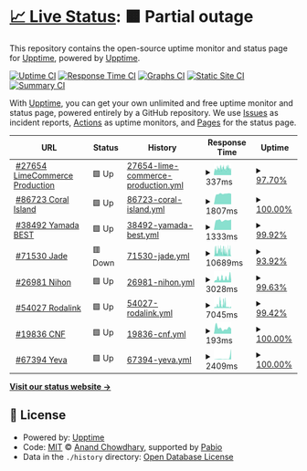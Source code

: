 # [📈 Live Status](https://demo.upptime.js.org): <!--live status--> **🟧 Partial outage**

This repository contains the open-source uptime monitor and status page for [Upptime](https://upptime.js.org), powered by [Upptime](https://github.com/upptime/upptime).

[![Uptime CI](https://github.com/LimeCommerce/upptime/workflows/Uptime%20CI/badge.svg)](https://github.com/LimeCommerce/upptime/actions?query=workflow%3A%22Uptime+CI%22)
[![Response Time CI](https://github.com/LimeCommerce/upptime/workflows/Response%20Time%20CI/badge.svg)](https://github.com/LimeCommerce/upptime/actions?query=workflow%3A%22Response+Time+CI%22)
[![Graphs CI](https://github.com/LimeCommerce/upptime/workflows/Graphs%20CI/badge.svg)](https://github.com/LimeCommerce/upptime/actions?query=workflow%3A%22Graphs+CI%22)
[![Static Site CI](https://github.com/LimeCommerce/upptime/workflows/Static%20Site%20CI/badge.svg)](https://github.com/LimeCommerce/upptime/actions?query=workflow%3A%22Static+Site+CI%22)
[![Summary CI](https://github.com/LimeCommerce/upptime/workflows/Summary%20CI/badge.svg)](https://github.com/LimeCommerce/upptime/actions?query=workflow%3A%22Summary+CI%22)

With [Upptime](https://upptime.js.org), you can get your own unlimited and free uptime monitor and status page, powered entirely by a GitHub repository. We use [Issues](https://github.com/upptime/upptime/issues) as incident reports, [Actions](https://github.com/LimeCommerce/upptime/actions) as uptime monitors, and [Pages](https://demo.upptime.js.org) for the status page.

<!--start: status pages-->
<!-- This summary is generated by Upptime (https://github.com/upptime/upptime) -->
<!-- Do not edit this manually, your changes will be overwritten -->
<!-- prettier-ignore -->
| URL | Status | History | Response Time | Uptime |
| --- | ------ | ------- | ------------- | ------ |
| <img alt="" src="https://www.limecommerce.com/favicon.svg" height="13"> [#27654 LimeCommerce Production](https://limecommerce.com) | 🟩 Up | [27654-lime-commerce-production.yml](https://github.com/LimeCommerce/upptime/commits/HEAD/history/27654-lime-commerce-production.yml) | <details><summary><img alt="Response time graph" src="./graphs/27654-lime-commerce-production/response-time-week.png" height="20"> 337ms</summary><br><a href="https://uptime.limecommerce.work/history/27654-lime-commerce-production"><img alt="Response time 321" src="https://img.shields.io/endpoint?url=https%3A%2F%2Fraw.githubusercontent.com%2FLimeCommerce%2Fupptime%2FHEAD%2Fapi%2F27654-lime-commerce-production%2Fresponse-time.json"></a><br><a href="https://uptime.limecommerce.work/history/27654-lime-commerce-production"><img alt="24-hour response time 361" src="https://img.shields.io/endpoint?url=https%3A%2F%2Fraw.githubusercontent.com%2FLimeCommerce%2Fupptime%2FHEAD%2Fapi%2F27654-lime-commerce-production%2Fresponse-time-day.json"></a><br><a href="https://uptime.limecommerce.work/history/27654-lime-commerce-production"><img alt="7-day response time 337" src="https://img.shields.io/endpoint?url=https%3A%2F%2Fraw.githubusercontent.com%2FLimeCommerce%2Fupptime%2FHEAD%2Fapi%2F27654-lime-commerce-production%2Fresponse-time-week.json"></a><br><a href="https://uptime.limecommerce.work/history/27654-lime-commerce-production"><img alt="30-day response time 363" src="https://img.shields.io/endpoint?url=https%3A%2F%2Fraw.githubusercontent.com%2FLimeCommerce%2Fupptime%2FHEAD%2Fapi%2F27654-lime-commerce-production%2Fresponse-time-month.json"></a><br><a href="https://uptime.limecommerce.work/history/27654-lime-commerce-production"><img alt="1-year response time 321" src="https://img.shields.io/endpoint?url=https%3A%2F%2Fraw.githubusercontent.com%2FLimeCommerce%2Fupptime%2FHEAD%2Fapi%2F27654-lime-commerce-production%2Fresponse-time-year.json"></a></details> | <details><summary><a href="https://uptime.limecommerce.work/history/27654-lime-commerce-production">97.70%</a></summary><a href="https://uptime.limecommerce.work/history/27654-lime-commerce-production"><img alt="All-time uptime 99.74%" src="https://img.shields.io/endpoint?url=https%3A%2F%2Fraw.githubusercontent.com%2FLimeCommerce%2Fupptime%2FHEAD%2Fapi%2F27654-lime-commerce-production%2Fuptime.json"></a><br><a href="https://uptime.limecommerce.work/history/27654-lime-commerce-production"><img alt="24-hour uptime 100.00%" src="https://img.shields.io/endpoint?url=https%3A%2F%2Fraw.githubusercontent.com%2FLimeCommerce%2Fupptime%2FHEAD%2Fapi%2F27654-lime-commerce-production%2Fuptime-day.json"></a><br><a href="https://uptime.limecommerce.work/history/27654-lime-commerce-production"><img alt="7-day uptime 97.70%" src="https://img.shields.io/endpoint?url=https%3A%2F%2Fraw.githubusercontent.com%2FLimeCommerce%2Fupptime%2FHEAD%2Fapi%2F27654-lime-commerce-production%2Fuptime-week.json"></a><br><a href="https://uptime.limecommerce.work/history/27654-lime-commerce-production"><img alt="30-day uptime 99.20%" src="https://img.shields.io/endpoint?url=https%3A%2F%2Fraw.githubusercontent.com%2FLimeCommerce%2Fupptime%2FHEAD%2Fapi%2F27654-lime-commerce-production%2Fuptime-month.json"></a><br><a href="https://uptime.limecommerce.work/history/27654-lime-commerce-production"><img alt="1-year uptime 99.74%" src="https://img.shields.io/endpoint?url=https%3A%2F%2Fraw.githubusercontent.com%2FLimeCommerce%2Fupptime%2FHEAD%2Fapi%2F27654-lime-commerce-production%2Fuptime-year.json"></a></details>
| <img alt="" src="https://coralisland.wiki/w/favicon.ico" height="13"> [#86723 Coral Island](https://coralisland.wiki/) | 🟩 Up | [86723-coral-island.yml](https://github.com/LimeCommerce/upptime/commits/HEAD/history/86723-coral-island.yml) | <details><summary><img alt="Response time graph" src="./graphs/86723-coral-island/response-time-week.png" height="20"> 1807ms</summary><br><a href="https://uptime.limecommerce.work/history/86723-coral-island"><img alt="Response time 1901" src="https://img.shields.io/endpoint?url=https%3A%2F%2Fraw.githubusercontent.com%2FLimeCommerce%2Fupptime%2FHEAD%2Fapi%2F86723-coral-island%2Fresponse-time.json"></a><br><a href="https://uptime.limecommerce.work/history/86723-coral-island"><img alt="24-hour response time 1812" src="https://img.shields.io/endpoint?url=https%3A%2F%2Fraw.githubusercontent.com%2FLimeCommerce%2Fupptime%2FHEAD%2Fapi%2F86723-coral-island%2Fresponse-time-day.json"></a><br><a href="https://uptime.limecommerce.work/history/86723-coral-island"><img alt="7-day response time 1807" src="https://img.shields.io/endpoint?url=https%3A%2F%2Fraw.githubusercontent.com%2FLimeCommerce%2Fupptime%2FHEAD%2Fapi%2F86723-coral-island%2Fresponse-time-week.json"></a><br><a href="https://uptime.limecommerce.work/history/86723-coral-island"><img alt="30-day response time 1974" src="https://img.shields.io/endpoint?url=https%3A%2F%2Fraw.githubusercontent.com%2FLimeCommerce%2Fupptime%2FHEAD%2Fapi%2F86723-coral-island%2Fresponse-time-month.json"></a><br><a href="https://uptime.limecommerce.work/history/86723-coral-island"><img alt="1-year response time 1901" src="https://img.shields.io/endpoint?url=https%3A%2F%2Fraw.githubusercontent.com%2FLimeCommerce%2Fupptime%2FHEAD%2Fapi%2F86723-coral-island%2Fresponse-time-year.json"></a></details> | <details><summary><a href="https://uptime.limecommerce.work/history/86723-coral-island">100.00%</a></summary><a href="https://uptime.limecommerce.work/history/86723-coral-island"><img alt="All-time uptime 99.91%" src="https://img.shields.io/endpoint?url=https%3A%2F%2Fraw.githubusercontent.com%2FLimeCommerce%2Fupptime%2FHEAD%2Fapi%2F86723-coral-island%2Fuptime.json"></a><br><a href="https://uptime.limecommerce.work/history/86723-coral-island"><img alt="24-hour uptime 100.00%" src="https://img.shields.io/endpoint?url=https%3A%2F%2Fraw.githubusercontent.com%2FLimeCommerce%2Fupptime%2FHEAD%2Fapi%2F86723-coral-island%2Fuptime-day.json"></a><br><a href="https://uptime.limecommerce.work/history/86723-coral-island"><img alt="7-day uptime 100.00%" src="https://img.shields.io/endpoint?url=https%3A%2F%2Fraw.githubusercontent.com%2FLimeCommerce%2Fupptime%2FHEAD%2Fapi%2F86723-coral-island%2Fuptime-week.json"></a><br><a href="https://uptime.limecommerce.work/history/86723-coral-island"><img alt="30-day uptime 99.98%" src="https://img.shields.io/endpoint?url=https%3A%2F%2Fraw.githubusercontent.com%2FLimeCommerce%2Fupptime%2FHEAD%2Fapi%2F86723-coral-island%2Fuptime-month.json"></a><br><a href="https://uptime.limecommerce.work/history/86723-coral-island"><img alt="1-year uptime 99.91%" src="https://img.shields.io/endpoint?url=https%3A%2F%2Fraw.githubusercontent.com%2FLimeCommerce%2Fupptime%2FHEAD%2Fapi%2F86723-coral-island%2Fuptime-year.json"></a></details>
| <img alt="" src="https://yamadabestid.com/media/favicon/stores/1/favicon-32x32.png" height="13"> [#38492 Yamada BEST](https://yamadabestid.com) | 🟩 Up | [38492-yamada-best.yml](https://github.com/LimeCommerce/upptime/commits/HEAD/history/38492-yamada-best.yml) | <details><summary><img alt="Response time graph" src="./graphs/38492-yamada-best/response-time-week.png" height="20"> 1333ms</summary><br><a href="https://uptime.limecommerce.work/history/38492-yamada-best"><img alt="Response time 1243" src="https://img.shields.io/endpoint?url=https%3A%2F%2Fraw.githubusercontent.com%2FLimeCommerce%2Fupptime%2FHEAD%2Fapi%2F38492-yamada-best%2Fresponse-time.json"></a><br><a href="https://uptime.limecommerce.work/history/38492-yamada-best"><img alt="24-hour response time 1442" src="https://img.shields.io/endpoint?url=https%3A%2F%2Fraw.githubusercontent.com%2FLimeCommerce%2Fupptime%2FHEAD%2Fapi%2F38492-yamada-best%2Fresponse-time-day.json"></a><br><a href="https://uptime.limecommerce.work/history/38492-yamada-best"><img alt="7-day response time 1333" src="https://img.shields.io/endpoint?url=https%3A%2F%2Fraw.githubusercontent.com%2FLimeCommerce%2Fupptime%2FHEAD%2Fapi%2F38492-yamada-best%2Fresponse-time-week.json"></a><br><a href="https://uptime.limecommerce.work/history/38492-yamada-best"><img alt="30-day response time 1632" src="https://img.shields.io/endpoint?url=https%3A%2F%2Fraw.githubusercontent.com%2FLimeCommerce%2Fupptime%2FHEAD%2Fapi%2F38492-yamada-best%2Fresponse-time-month.json"></a><br><a href="https://uptime.limecommerce.work/history/38492-yamada-best"><img alt="1-year response time 1243" src="https://img.shields.io/endpoint?url=https%3A%2F%2Fraw.githubusercontent.com%2FLimeCommerce%2Fupptime%2FHEAD%2Fapi%2F38492-yamada-best%2Fresponse-time-year.json"></a></details> | <details><summary><a href="https://uptime.limecommerce.work/history/38492-yamada-best">99.92%</a></summary><a href="https://uptime.limecommerce.work/history/38492-yamada-best"><img alt="All-time uptime 99.84%" src="https://img.shields.io/endpoint?url=https%3A%2F%2Fraw.githubusercontent.com%2FLimeCommerce%2Fupptime%2FHEAD%2Fapi%2F38492-yamada-best%2Fuptime.json"></a><br><a href="https://uptime.limecommerce.work/history/38492-yamada-best"><img alt="24-hour uptime 100.00%" src="https://img.shields.io/endpoint?url=https%3A%2F%2Fraw.githubusercontent.com%2FLimeCommerce%2Fupptime%2FHEAD%2Fapi%2F38492-yamada-best%2Fuptime-day.json"></a><br><a href="https://uptime.limecommerce.work/history/38492-yamada-best"><img alt="7-day uptime 99.92%" src="https://img.shields.io/endpoint?url=https%3A%2F%2Fraw.githubusercontent.com%2FLimeCommerce%2Fupptime%2FHEAD%2Fapi%2F38492-yamada-best%2Fuptime-week.json"></a><br><a href="https://uptime.limecommerce.work/history/38492-yamada-best"><img alt="30-day uptime 99.75%" src="https://img.shields.io/endpoint?url=https%3A%2F%2Fraw.githubusercontent.com%2FLimeCommerce%2Fupptime%2FHEAD%2Fapi%2F38492-yamada-best%2Fuptime-month.json"></a><br><a href="https://uptime.limecommerce.work/history/38492-yamada-best"><img alt="1-year uptime 99.84%" src="https://img.shields.io/endpoint?url=https%3A%2F%2Fraw.githubusercontent.com%2FLimeCommerce%2Fupptime%2FHEAD%2Fapi%2F38492-yamada-best%2Fuptime-year.json"></a></details>
| <img alt="" src="https://jade-jakarta.com/pub/media/favicon/stores/1/favicon-jade.png" height="13"> [#71530 Jade](https://jade-jakarta.com) | 🟥 Down | [71530-jade.yml](https://github.com/LimeCommerce/upptime/commits/HEAD/history/71530-jade.yml) | <details><summary><img alt="Response time graph" src="./graphs/71530-jade/response-time-week.png" height="20"> 10689ms</summary><br><a href="https://uptime.limecommerce.work/history/71530-jade"><img alt="Response time 5603" src="https://img.shields.io/endpoint?url=https%3A%2F%2Fraw.githubusercontent.com%2FLimeCommerce%2Fupptime%2FHEAD%2Fapi%2F71530-jade%2Fresponse-time.json"></a><br><a href="https://uptime.limecommerce.work/history/71530-jade"><img alt="24-hour response time 1384" src="https://img.shields.io/endpoint?url=https%3A%2F%2Fraw.githubusercontent.com%2FLimeCommerce%2Fupptime%2FHEAD%2Fapi%2F71530-jade%2Fresponse-time-day.json"></a><br><a href="https://uptime.limecommerce.work/history/71530-jade"><img alt="7-day response time 10689" src="https://img.shields.io/endpoint?url=https%3A%2F%2Fraw.githubusercontent.com%2FLimeCommerce%2Fupptime%2FHEAD%2Fapi%2F71530-jade%2Fresponse-time-week.json"></a><br><a href="https://uptime.limecommerce.work/history/71530-jade"><img alt="30-day response time 8405" src="https://img.shields.io/endpoint?url=https%3A%2F%2Fraw.githubusercontent.com%2FLimeCommerce%2Fupptime%2FHEAD%2Fapi%2F71530-jade%2Fresponse-time-month.json"></a><br><a href="https://uptime.limecommerce.work/history/71530-jade"><img alt="1-year response time 5603" src="https://img.shields.io/endpoint?url=https%3A%2F%2Fraw.githubusercontent.com%2FLimeCommerce%2Fupptime%2FHEAD%2Fapi%2F71530-jade%2Fresponse-time-year.json"></a></details> | <details><summary><a href="https://uptime.limecommerce.work/history/71530-jade">93.92%</a></summary><a href="https://uptime.limecommerce.work/history/71530-jade"><img alt="All-time uptime 99.45%" src="https://img.shields.io/endpoint?url=https%3A%2F%2Fraw.githubusercontent.com%2FLimeCommerce%2Fupptime%2FHEAD%2Fapi%2F71530-jade%2Fuptime.json"></a><br><a href="https://uptime.limecommerce.work/history/71530-jade"><img alt="24-hour uptime 99.98%" src="https://img.shields.io/endpoint?url=https%3A%2F%2Fraw.githubusercontent.com%2FLimeCommerce%2Fupptime%2FHEAD%2Fapi%2F71530-jade%2Fuptime-day.json"></a><br><a href="https://uptime.limecommerce.work/history/71530-jade"><img alt="7-day uptime 93.92%" src="https://img.shields.io/endpoint?url=https%3A%2F%2Fraw.githubusercontent.com%2FLimeCommerce%2Fupptime%2FHEAD%2Fapi%2F71530-jade%2Fuptime-week.json"></a><br><a href="https://uptime.limecommerce.work/history/71530-jade"><img alt="30-day uptime 98.59%" src="https://img.shields.io/endpoint?url=https%3A%2F%2Fraw.githubusercontent.com%2FLimeCommerce%2Fupptime%2FHEAD%2Fapi%2F71530-jade%2Fuptime-month.json"></a><br><a href="https://uptime.limecommerce.work/history/71530-jade"><img alt="1-year uptime 99.45%" src="https://img.shields.io/endpoint?url=https%3A%2F%2Fraw.githubusercontent.com%2FLimeCommerce%2Fupptime%2FHEAD%2Fapi%2F71530-jade%2Fuptime-year.json"></a></details>
| <img alt="" src="https://nihonmart.id/pub/media/favicon/stores/1/favicon_1.ico" height="13"> [#26981 Nihon](https://nihonmart.id) | 🟩 Up | [26981-nihon.yml](https://github.com/LimeCommerce/upptime/commits/HEAD/history/26981-nihon.yml) | <details><summary><img alt="Response time graph" src="./graphs/26981-nihon/response-time-week.png" height="20"> 3028ms</summary><br><a href="https://uptime.limecommerce.work/history/26981-nihon"><img alt="Response time 2263" src="https://img.shields.io/endpoint?url=https%3A%2F%2Fraw.githubusercontent.com%2FLimeCommerce%2Fupptime%2FHEAD%2Fapi%2F26981-nihon%2Fresponse-time.json"></a><br><a href="https://uptime.limecommerce.work/history/26981-nihon"><img alt="24-hour response time 1868" src="https://img.shields.io/endpoint?url=https%3A%2F%2Fraw.githubusercontent.com%2FLimeCommerce%2Fupptime%2FHEAD%2Fapi%2F26981-nihon%2Fresponse-time-day.json"></a><br><a href="https://uptime.limecommerce.work/history/26981-nihon"><img alt="7-day response time 3028" src="https://img.shields.io/endpoint?url=https%3A%2F%2Fraw.githubusercontent.com%2FLimeCommerce%2Fupptime%2FHEAD%2Fapi%2F26981-nihon%2Fresponse-time-week.json"></a><br><a href="https://uptime.limecommerce.work/history/26981-nihon"><img alt="30-day response time 2837" src="https://img.shields.io/endpoint?url=https%3A%2F%2Fraw.githubusercontent.com%2FLimeCommerce%2Fupptime%2FHEAD%2Fapi%2F26981-nihon%2Fresponse-time-month.json"></a><br><a href="https://uptime.limecommerce.work/history/26981-nihon"><img alt="1-year response time 2263" src="https://img.shields.io/endpoint?url=https%3A%2F%2Fraw.githubusercontent.com%2FLimeCommerce%2Fupptime%2FHEAD%2Fapi%2F26981-nihon%2Fresponse-time-year.json"></a></details> | <details><summary><a href="https://uptime.limecommerce.work/history/26981-nihon">99.63%</a></summary><a href="https://uptime.limecommerce.work/history/26981-nihon"><img alt="All-time uptime 99.77%" src="https://img.shields.io/endpoint?url=https%3A%2F%2Fraw.githubusercontent.com%2FLimeCommerce%2Fupptime%2FHEAD%2Fapi%2F26981-nihon%2Fuptime.json"></a><br><a href="https://uptime.limecommerce.work/history/26981-nihon"><img alt="24-hour uptime 100.00%" src="https://img.shields.io/endpoint?url=https%3A%2F%2Fraw.githubusercontent.com%2FLimeCommerce%2Fupptime%2FHEAD%2Fapi%2F26981-nihon%2Fuptime-day.json"></a><br><a href="https://uptime.limecommerce.work/history/26981-nihon"><img alt="7-day uptime 99.63%" src="https://img.shields.io/endpoint?url=https%3A%2F%2Fraw.githubusercontent.com%2FLimeCommerce%2Fupptime%2FHEAD%2Fapi%2F26981-nihon%2Fuptime-week.json"></a><br><a href="https://uptime.limecommerce.work/history/26981-nihon"><img alt="30-day uptime 99.76%" src="https://img.shields.io/endpoint?url=https%3A%2F%2Fraw.githubusercontent.com%2FLimeCommerce%2Fupptime%2FHEAD%2Fapi%2F26981-nihon%2Fuptime-month.json"></a><br><a href="https://uptime.limecommerce.work/history/26981-nihon"><img alt="1-year uptime 99.77%" src="https://img.shields.io/endpoint?url=https%3A%2F%2Fraw.githubusercontent.com%2FLimeCommerce%2Fupptime%2FHEAD%2Fapi%2F26981-nihon%2Fuptime-year.json"></a></details>
| <img alt="" src="https://media.rodalink.com/favicon/websites/1/favicon.png" height="13"> [#54027 Rodalink](https://www.rodalink.com) | 🟩 Up | [54027-rodalink.yml](https://github.com/LimeCommerce/upptime/commits/HEAD/history/54027-rodalink.yml) | <details><summary><img alt="Response time graph" src="./graphs/54027-rodalink/response-time-week.png" height="20"> 7045ms</summary><br><a href="https://uptime.limecommerce.work/history/54027-rodalink"><img alt="Response time 3805" src="https://img.shields.io/endpoint?url=https%3A%2F%2Fraw.githubusercontent.com%2FLimeCommerce%2Fupptime%2FHEAD%2Fapi%2F54027-rodalink%2Fresponse-time.json"></a><br><a href="https://uptime.limecommerce.work/history/54027-rodalink"><img alt="24-hour response time 3861" src="https://img.shields.io/endpoint?url=https%3A%2F%2Fraw.githubusercontent.com%2FLimeCommerce%2Fupptime%2FHEAD%2Fapi%2F54027-rodalink%2Fresponse-time-day.json"></a><br><a href="https://uptime.limecommerce.work/history/54027-rodalink"><img alt="7-day response time 7045" src="https://img.shields.io/endpoint?url=https%3A%2F%2Fraw.githubusercontent.com%2FLimeCommerce%2Fupptime%2FHEAD%2Fapi%2F54027-rodalink%2Fresponse-time-week.json"></a><br><a href="https://uptime.limecommerce.work/history/54027-rodalink"><img alt="30-day response time 4669" src="https://img.shields.io/endpoint?url=https%3A%2F%2Fraw.githubusercontent.com%2FLimeCommerce%2Fupptime%2FHEAD%2Fapi%2F54027-rodalink%2Fresponse-time-month.json"></a><br><a href="https://uptime.limecommerce.work/history/54027-rodalink"><img alt="1-year response time 3805" src="https://img.shields.io/endpoint?url=https%3A%2F%2Fraw.githubusercontent.com%2FLimeCommerce%2Fupptime%2FHEAD%2Fapi%2F54027-rodalink%2Fresponse-time-year.json"></a></details> | <details><summary><a href="https://uptime.limecommerce.work/history/54027-rodalink">99.42%</a></summary><a href="https://uptime.limecommerce.work/history/54027-rodalink"><img alt="All-time uptime 99.80%" src="https://img.shields.io/endpoint?url=https%3A%2F%2Fraw.githubusercontent.com%2FLimeCommerce%2Fupptime%2FHEAD%2Fapi%2F54027-rodalink%2Fuptime.json"></a><br><a href="https://uptime.limecommerce.work/history/54027-rodalink"><img alt="24-hour uptime 100.00%" src="https://img.shields.io/endpoint?url=https%3A%2F%2Fraw.githubusercontent.com%2FLimeCommerce%2Fupptime%2FHEAD%2Fapi%2F54027-rodalink%2Fuptime-day.json"></a><br><a href="https://uptime.limecommerce.work/history/54027-rodalink"><img alt="7-day uptime 99.42%" src="https://img.shields.io/endpoint?url=https%3A%2F%2Fraw.githubusercontent.com%2FLimeCommerce%2Fupptime%2FHEAD%2Fapi%2F54027-rodalink%2Fuptime-week.json"></a><br><a href="https://uptime.limecommerce.work/history/54027-rodalink"><img alt="30-day uptime 99.76%" src="https://img.shields.io/endpoint?url=https%3A%2F%2Fraw.githubusercontent.com%2FLimeCommerce%2Fupptime%2FHEAD%2Fapi%2F54027-rodalink%2Fuptime-month.json"></a><br><a href="https://uptime.limecommerce.work/history/54027-rodalink"><img alt="1-year uptime 99.80%" src="https://img.shields.io/endpoint?url=https%3A%2F%2Fraw.githubusercontent.com%2FLimeCommerce%2Fupptime%2FHEAD%2Fapi%2F54027-rodalink%2Fuptime-year.json"></a></details>
| <img alt="" src="https://cnfstore.com/pub/media/favicon/stores/1/favicon.png" height="13"> [#19836 CNF](https://cnfstore.com) | 🟩 Up | [19836-cnf.yml](https://github.com/LimeCommerce/upptime/commits/HEAD/history/19836-cnf.yml) | <details><summary><img alt="Response time graph" src="./graphs/19836-cnf/response-time-week.png" height="20"> 193ms</summary><br><a href="https://uptime.limecommerce.work/history/19836-cnf"><img alt="Response time 137" src="https://img.shields.io/endpoint?url=https%3A%2F%2Fraw.githubusercontent.com%2FLimeCommerce%2Fupptime%2FHEAD%2Fapi%2F19836-cnf%2Fresponse-time.json"></a><br><a href="https://uptime.limecommerce.work/history/19836-cnf"><img alt="24-hour response time 169" src="https://img.shields.io/endpoint?url=https%3A%2F%2Fraw.githubusercontent.com%2FLimeCommerce%2Fupptime%2FHEAD%2Fapi%2F19836-cnf%2Fresponse-time-day.json"></a><br><a href="https://uptime.limecommerce.work/history/19836-cnf"><img alt="7-day response time 193" src="https://img.shields.io/endpoint?url=https%3A%2F%2Fraw.githubusercontent.com%2FLimeCommerce%2Fupptime%2FHEAD%2Fapi%2F19836-cnf%2Fresponse-time-week.json"></a><br><a href="https://uptime.limecommerce.work/history/19836-cnf"><img alt="30-day response time 183" src="https://img.shields.io/endpoint?url=https%3A%2F%2Fraw.githubusercontent.com%2FLimeCommerce%2Fupptime%2FHEAD%2Fapi%2F19836-cnf%2Fresponse-time-month.json"></a><br><a href="https://uptime.limecommerce.work/history/19836-cnf"><img alt="1-year response time 137" src="https://img.shields.io/endpoint?url=https%3A%2F%2Fraw.githubusercontent.com%2FLimeCommerce%2Fupptime%2FHEAD%2Fapi%2F19836-cnf%2Fresponse-time-year.json"></a></details> | <details><summary><a href="https://uptime.limecommerce.work/history/19836-cnf">100.00%</a></summary><a href="https://uptime.limecommerce.work/history/19836-cnf"><img alt="All-time uptime 100.00%" src="https://img.shields.io/endpoint?url=https%3A%2F%2Fraw.githubusercontent.com%2FLimeCommerce%2Fupptime%2FHEAD%2Fapi%2F19836-cnf%2Fuptime.json"></a><br><a href="https://uptime.limecommerce.work/history/19836-cnf"><img alt="24-hour uptime 100.00%" src="https://img.shields.io/endpoint?url=https%3A%2F%2Fraw.githubusercontent.com%2FLimeCommerce%2Fupptime%2FHEAD%2Fapi%2F19836-cnf%2Fuptime-day.json"></a><br><a href="https://uptime.limecommerce.work/history/19836-cnf"><img alt="7-day uptime 100.00%" src="https://img.shields.io/endpoint?url=https%3A%2F%2Fraw.githubusercontent.com%2FLimeCommerce%2Fupptime%2FHEAD%2Fapi%2F19836-cnf%2Fuptime-week.json"></a><br><a href="https://uptime.limecommerce.work/history/19836-cnf"><img alt="30-day uptime 100.00%" src="https://img.shields.io/endpoint?url=https%3A%2F%2Fraw.githubusercontent.com%2FLimeCommerce%2Fupptime%2FHEAD%2Fapi%2F19836-cnf%2Fuptime-month.json"></a><br><a href="https://uptime.limecommerce.work/history/19836-cnf"><img alt="1-year uptime 100.00%" src="https://img.shields.io/endpoint?url=https%3A%2F%2Fraw.githubusercontent.com%2FLimeCommerce%2Fupptime%2FHEAD%2Fapi%2F19836-cnf%2Fuptime-year.json"></a></details>
| <img alt="" src="https://yeva.asia/cdn/shop/files/Logo_Full.png" height="13"> [#67394 Yeva](https://yeva.asia) | 🟩 Up | [67394-yeva.yml](https://github.com/LimeCommerce/upptime/commits/HEAD/history/67394-yeva.yml) | <details><summary><img alt="Response time graph" src="./graphs/67394-yeva/response-time-week.png" height="20"> 2409ms</summary><br><a href="https://uptime.limecommerce.work/history/67394-yeva"><img alt="Response time 582" src="https://img.shields.io/endpoint?url=https%3A%2F%2Fraw.githubusercontent.com%2FLimeCommerce%2Fupptime%2FHEAD%2Fapi%2F67394-yeva%2Fresponse-time.json"></a><br><a href="https://uptime.limecommerce.work/history/67394-yeva"><img alt="24-hour response time 16242" src="https://img.shields.io/endpoint?url=https%3A%2F%2Fraw.githubusercontent.com%2FLimeCommerce%2Fupptime%2FHEAD%2Fapi%2F67394-yeva%2Fresponse-time-day.json"></a><br><a href="https://uptime.limecommerce.work/history/67394-yeva"><img alt="7-day response time 2409" src="https://img.shields.io/endpoint?url=https%3A%2F%2Fraw.githubusercontent.com%2FLimeCommerce%2Fupptime%2FHEAD%2Fapi%2F67394-yeva%2Fresponse-time-week.json"></a><br><a href="https://uptime.limecommerce.work/history/67394-yeva"><img alt="30-day response time 856" src="https://img.shields.io/endpoint?url=https%3A%2F%2Fraw.githubusercontent.com%2FLimeCommerce%2Fupptime%2FHEAD%2Fapi%2F67394-yeva%2Fresponse-time-month.json"></a><br><a href="https://uptime.limecommerce.work/history/67394-yeva"><img alt="1-year response time 582" src="https://img.shields.io/endpoint?url=https%3A%2F%2Fraw.githubusercontent.com%2FLimeCommerce%2Fupptime%2FHEAD%2Fapi%2F67394-yeva%2Fresponse-time-year.json"></a></details> | <details><summary><a href="https://uptime.limecommerce.work/history/67394-yeva">100.00%</a></summary><a href="https://uptime.limecommerce.work/history/67394-yeva"><img alt="All-time uptime 100.00%" src="https://img.shields.io/endpoint?url=https%3A%2F%2Fraw.githubusercontent.com%2FLimeCommerce%2Fupptime%2FHEAD%2Fapi%2F67394-yeva%2Fuptime.json"></a><br><a href="https://uptime.limecommerce.work/history/67394-yeva"><img alt="24-hour uptime 100.00%" src="https://img.shields.io/endpoint?url=https%3A%2F%2Fraw.githubusercontent.com%2FLimeCommerce%2Fupptime%2FHEAD%2Fapi%2F67394-yeva%2Fuptime-day.json"></a><br><a href="https://uptime.limecommerce.work/history/67394-yeva"><img alt="7-day uptime 100.00%" src="https://img.shields.io/endpoint?url=https%3A%2F%2Fraw.githubusercontent.com%2FLimeCommerce%2Fupptime%2FHEAD%2Fapi%2F67394-yeva%2Fuptime-week.json"></a><br><a href="https://uptime.limecommerce.work/history/67394-yeva"><img alt="30-day uptime 99.99%" src="https://img.shields.io/endpoint?url=https%3A%2F%2Fraw.githubusercontent.com%2FLimeCommerce%2Fupptime%2FHEAD%2Fapi%2F67394-yeva%2Fuptime-month.json"></a><br><a href="https://uptime.limecommerce.work/history/67394-yeva"><img alt="1-year uptime 100.00%" src="https://img.shields.io/endpoint?url=https%3A%2F%2Fraw.githubusercontent.com%2FLimeCommerce%2Fupptime%2FHEAD%2Fapi%2F67394-yeva%2Fuptime-year.json"></a></details>

<!--end: status pages-->

[**Visit our status website →**](https://demo.upptime.js.org)

## 📄 License

- Powered by: [Upptime](https://github.com/upptime/upptime)
- Code: [MIT](./LICENSE) © [Anand Chowdhary](https://anandchowdhary.com), supported by [Pabio](https://pabio.com)
- Data in the `./history` directory: [Open Database License](https://opendatacommons.org/licenses/odbl/1-0/)

